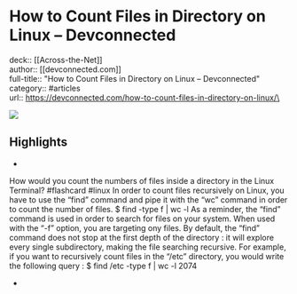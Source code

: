 # How to Count Files in Directory on Linux – Devconnected

deck:: [[Across-the-Net]]\
author:: [[devconnected.com]]\
full-title:: "How to Count Files in Directory on Linux – Devconnected"\
category:: #articles\
url:: https://devconnected.com/how-to-count-files-in-directory-on-linux/\

![](https://readwise-assets.s3.amazonaws.com/static/images/article1.be68295a7e40.png)

## Highlights
- 
 How would you count the numbers of files inside a directory in the Linux Terminal? #flashcard  #linux 
    In order to count files recursively on Linux, you have to use the “find” command and pipe it with the “wc” command in order to count the number of files.
     $ find <directory> -type f | wc -l
     As a reminder, the “find” command is used in order to search for files on your system. 
     When used with the “-f” option, you are targeting ony files. 
     By default, the “find” command does not stop at the first depth of the directory : it will explore every single subdirectory, making the file searching recursive.
     For example, if you want to recursively count files in the “/etc” directory, you would write the following query :
     $ find /etc -type f | wc -l
     2074

    
-
